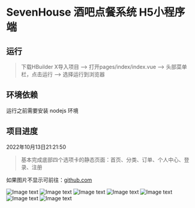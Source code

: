 # SevenHouse 酒吧点餐系统  H5小程序端

## 运行

> 下载HBuilder X导入项目 --> 打开pages/index/index.vue --> 头部菜单栏，点击运行 --> 选择运行到浏览器 

## 环境依赖
运行之前需要安装 nodejs 环境


## 项目进度




2022年10月13日21:21:50
> 基本完成底部四个选项卡的静态页面：首页、分类、订单、个人中心、登录、注册

<div>如果图片不显示可前往：<a href="https://github.com/Topskys/xxl.git">github.com</a></div>


<!-- github -->
![Image text](https://github.com/Topskys/xxl/blob/main/front-end/seven-house-uni-app/static/index.png)
![Image text](https://github.com/Topskys/xxl/blob/main/front-end/seven-house-uni-app/static/category.png)
![Image text](https://github.com/Topskys/xxl/blob/main/front-end/seven-house-uni-app/static/order1.png)
![Image text](https://github.com/Topskys/xxl/blob/main/front-end/seven-house-uni-app/static/order2.png)
![Image text](https://github.com/Topskys/xxl/blob/main/front-end/seven-house-uni-app/static/mine.png)
![Image text](https://github.com/Topskys/xxl/blob/main/front-end/seven-house-uni-app/static/login.png)
![Image text](https://github.com/Topskys/xxl/blob/main/front-end/seven-house-uni-app/static/register.png)


<!-- gitee -->
<!-- ![Image text](https://gitee.com/zzh21/xxl/blob/master/front-end/seven-house-uni-app/static/index.png)
![Image text](https://gitee.com/zzh21/xxl/blob/master/front-end/seven-house-uni-app/static/category.png)
![Image text](https://gitee.com/zzh21/xxl/blob/master/front-end/seven-house-uni-app/static/order1.png)
![Image text](https://gitee.com/zzh21/xxl/blob/master/front-end/seven-house-uni-app/static/order2.png)
![Image text](https://gitee.com/zzh21/xxl/blob/master/front-end/seven-house-uni-app/static/mine.png)
![Image text](https://gitee.com/zzh21/xxl/blob/master/front-end/seven-house-uni-app/static/login.png)
![Image text](https://gitee.com/zzh21/xxl/blob/master/front-end/seven-house-uni-app/static/register.png) -->


<!-- <div>
	<img src="https://gitee.com/zzh21/xxl/blob/master/front-end/seven-house-uni-app/static/index.png"/> 
	<img src="https://gitee.com/zzh21/xxl/blob/master/front-end/seven-house-uni-app/static/category.png"/> 
	<img src="https://gitee.com/zzh21/xxl/blob/master/front-end/seven-house-uni-app/static/order1.png"/> 
	<img src="https://gitee.com/zzh21/xxl/blob/master/front-end/seven-house-uni-app/static/order2.png"/> 
	<img src="https://gitee.com/zzh21/xxl/blob/master/front-end/seven-house-uni-app/static/mine.png"/> 
	<img src="https://gitee.com/zzh21/xxl/blob/master/front-end/seven-house-uni-app/static/login.png"/> 
	<img src="https://gitee.com/zzh21/xxl/blob/master/front-end/seven-house-uni-app/static/register.png"/> 
</div> -->
